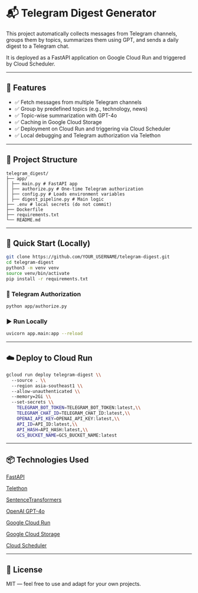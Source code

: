 # 📬 Telegram Digest Generator

This project automatically collects messages from Telegram channels, groups them by topics, summarizes them using GPT, and sends a daily digest to a Telegram chat.

It is deployed as a FastAPI application on Google Cloud Run and triggered by Cloud Scheduler.

---

## 🔧 Features

- ✅ Fetch messages from multiple Telegram channels
- ✅ Group by predefined topics (e.g., technology, news)
- ✅ Topic-wise summarization with GPT-4o
- ✅ Caching in Google Cloud Storage
- ✅ Deployment on Cloud Run and triggering via Cloud Scheduler
- ✅ Local debugging and Telegram authorization via Telethon

---

## 🧱 Project Structure
```
telegram_digest/
├── app/
│ ├── main.py # FastAPI app
│ ├── authorize.py # One-time Telegram authorization
│ ├── config.py # Loads environment variables
│ ├── digest_pipeline.py # Main logic
├── .env # local secrets (do not commit)
├── Dockerfile
├── requirements.txt
└── README.md
```
---

## 🚀 Quick Start (Locally)

```bash
git clone https://github.com/YOUR_USERNAME/telegram-digest.git
cd telegram-digest
python3 -m venv venv
source venv/bin/activate
pip install -r requirements.txt
```

### 🔑 Telegram Authorization

```bash
python app/authorize.py
```

### ▶️ Run Locally

```bash
uvicorn app.main:app --reload
```

---

## ☁️ Deploy to Cloud Run

```bash
gcloud run deploy telegram-digest \\
  --source . \\
  --region asia-southeast1 \\
  --allow-unauthenticated \\
  --memory=2Gi \\
  --set-secrets \\
    TELEGRAM_BOT_TOKEN=TELEGRAM_BOT_TOKEN:latest,\\
    TELEGRAM_CHAT_ID=TELEGRAM_CHAT_ID:latest,\\
    OPENAI_API_KEY=OPENAI_API_KEY:latest,\\
    API_ID=API_ID:latest,\\
    API_HASH=API_HASH:latest,\\
    GCS_BUCKET_NAME=GCS_BUCKET_NAME:latest
```

---

## 📦 Technologies Used

[FastAPI](https://fastapi.tiangolo.com/)

[Telethon](https://github.com/LonamiWebs/Telethon)

[SentenceTransformers](https://www.sbert.net/)

[OpenAI GPT-4o](https://platform.openai.com/docs/)

[Google Cloud Run](https://cloud.google.com/run)

[Google Cloud Storage](https://cloud.google.com/storage)

[Cloud Scheduler](https://cloud.google.com/scheduler)

---

## 📄 License

MIT — feel free to use and adapt for your own projects.
